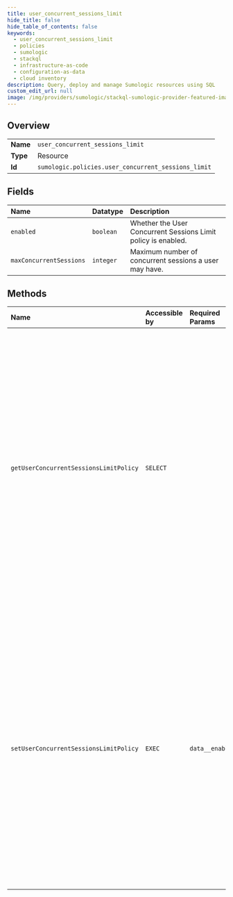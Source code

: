 ```yaml
---
title: user_concurrent_sessions_limit
hide_title: false
hide_table_of_contents: false
keywords:
  - user_concurrent_sessions_limit
  - policies
  - sumologic    
  - stackql
  - infrastructure-as-code
  - configuration-as-data
  - cloud inventory
description: Query, deploy and manage Sumologic resources using SQL
custom_edit_url: null
image: /img/providers/sumologic/stackql-sumologic-provider-featured-image.png
---
```

  
    

## Overview
<table><tbody>
<tr><td><b>Name</b></td><td><code>user_concurrent_sessions_limit</code></td></tr>
<tr><td><b>Type</b></td><td>Resource</td></tr>
<tr><td><b>Id</b></td><td><code>sumologic.policies.user_concurrent_sessions_limit</code></td></tr>
</tbody></table>

## Fields
| Name | Datatype | Description |
|:-----|:---------|:------------|
| `enabled` | `boolean` | Whether the User Concurrent Sessions Limit policy is enabled. |
| `maxConcurrentSessions` | `integer` | Maximum number of concurrent sessions a user may have. |
## Methods
| Name | Accessible by | Required Params | Description |
|:-----|:--------------|:----------------|:------------|
| `getUserConcurrentSessionsLimitPolicy` | `SELECT` |  | Get the User Concurrent Sessions Limit policy. When enabled, the number of concurrent sessions a user may have is limited to the value entered. If a user exceeds the allowed number of sessions, the user's oldest session will be logged out to accommodate the new one. Disabling this policy means a user may have an unlimited number of concurrent sessions. [Learn More](https://help.sumologic.com/Manage/Security/Set_a_Limit_for_User_Concurrent_Sessions) |
| `setUserConcurrentSessionsLimitPolicy` | `EXEC` | `data__enabled` | Set the User Concurrent Sessions Limit policy. When enabled, the number of concurrent sessions a user may have is limited to the value entered. If a user exceeds the allowed number of sessions, the user's oldest session will be logged out to accommodate the new one. Disabling this policy means a user may have an unlimited number of concurrent sessions. [Learn More](https://help.sumologic.com/Manage/Security/Set_a_Limit_for_User_Concurrent_Sessions) |

